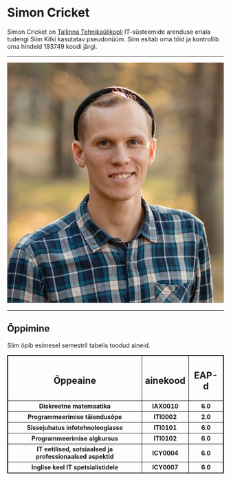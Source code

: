 <!DOCTYPE html>
<html lang="et">
<head>
    <meta charset="UTF-8">
    <title>Simon Cricket</title>
    <style>
      table, th, td {
  border: 1px solid black;
  border-collapse: collapse;
}
    </style>
</head>
<body>

<h1>Simon Cricket</h1>
<p>Simon Cricket on <a href="http://www.ttu.ee/">Tallinna Tehnikaülikooli</a> IT-süsteemide arenduse eriala tudengi Siim Kilki kasutatav pseudonüüm. Siim esitab oma töid ja kontrollib oma hindeid 193749 koodi järgi.</p>
<hr>
<img src="48857480673_97c3f07ac0_o.jpg" alt="Simon" width:300/>
<hr>
<h2>Õppimine</h2>
<p>Siim õpib esimesel semestril tabelis toodud aineid.</p>
<table>
  <tr>
    <th><h2>Õppeaine</h2></th>
    <th><h2>ainekood</h2></th>
    <th><h2>EAP-d</h2></th>
  </tr>
  <tr>
    <th>Diskreetne matemaatika</th>
    <th>IAX0010</th>
    <th>6.0</th>
  </tr>
  <tr>
    <th>Programmeerimise täiendusõpe</th>
    <th>ITI0002</th>
    <th>2.0</th>
  </tr>
  <tr>
    <th>Sissejuhatus infotehnoloogiasse</th>
    <th>ITI0101</th>
    <th>6.0</th>
  </tr>
  <tr>
    <th>Programmeerimise algkursus</th>
    <th>ITI0102</th>
    <th>6.0</th>
  </tr>
  <tr>
    <th>IT eetilised, sotsiaalsed ja professionaalsed aspektid</th>
    <th>ICY0004</th>
    <th>6.0</th>
  </tr>
  <tr>
    <th>Inglise keel IT spetsialistidele</th>
    <th>ICY0007</th>
    <th>6.0</th>
  </tr>
</table>

</body>
</html>

